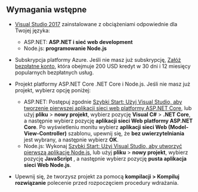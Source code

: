 ## <a name="prerequisites"></a>Wymagania wstępne

* [Visual Studio 2017](https://visualstudio.microsoft.com/downloads/?utm_medium=microsoft&utm_source=docs.microsoft.com&utm_campaign=button+cta&utm_content=download+vs2017) zainstalowane z obciążeniami odpowiednie dla Twojej języka:
  * ASP.NET: **ASP.NET i sieć web development**
  * Node.js: **programowanie Node.js**

* Subskrypcja platformy Azure. Jeśli nie masz już subskrypcję, [Załóż bezpłatne konto](https://azure.microsoft.com/free/?ref=microsoft.com&utm_source=microsoft.com&utm_medium=doc&utm_campaign=visualstudio), która obejmuje 200 USD kredyt w 30 dni i 12 miesięcy popularnych bezpłatnych usług.

* Projekt platformy ASP.NET Core .NET Core i Node.js. Jeśli nie masz już projekt, wybierz opcję poniżej:
  * ASP.NET: Postępuj zgodnie [Szybki Start: Użyj Visual Studio, aby tworzenie pierwszej aplikacji sieci web platformy ASP.NET Core](../../ide/quickstart-aspnet-core.md), lub użyj **pliku** > **nowy projekt**, wybierz pozycję  **Visual C#** > **.NET Core**, a następnie wybierz pozycję **aplikacji sieci Web platformy ASP.NET Core**. Po wyświetleniu monitu wybierz **aplikacji sieci Web (Model-View-Controller)** szablonu, upewnij się, że **bez uwierzytelniania** jest wybrany, a następnie wybierz **OK**.
  * Node.js: Wykonaj [Szybki Start: Użyj Visual Studio, aby utworzyć pierwszą aplikację Node.js](../../ide/quickstart-nodejs.md), lub użyj **pliku** > **nowy projekt**, wybierz pozycję **JavaScript** , a następnie wybierz pozycję **pusta aplikacja sieci Web Node.js**.

* Upewnij się, że tworzysz projekt za pomocą **kompilacji > Kompiluj rozwiązanie** polecenie przed rozpoczęciem procedury wdrażania.